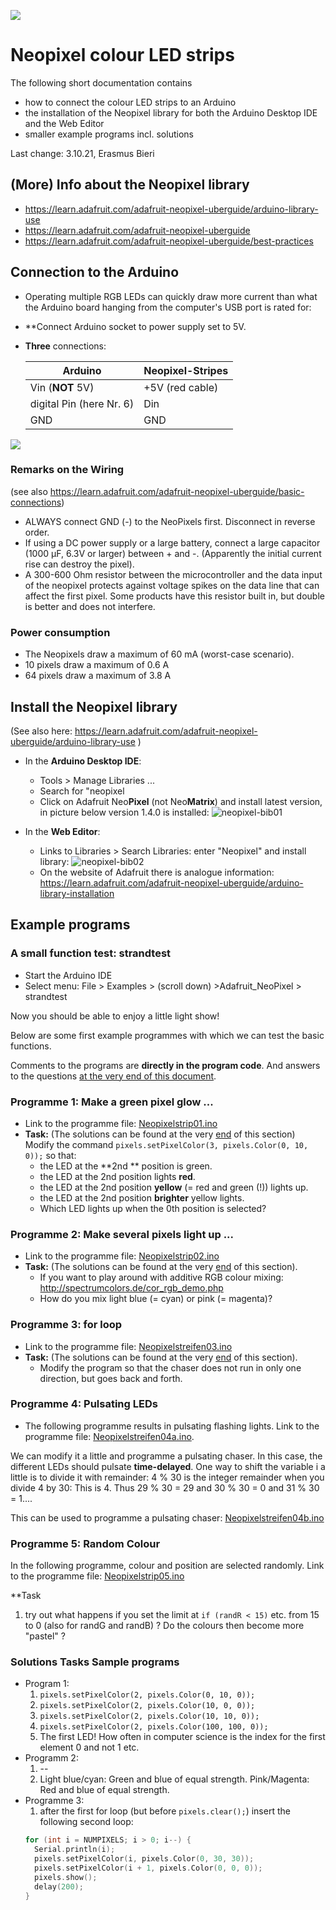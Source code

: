 ![](bilder/neopixel.jpg)

# Neopixel colour LED strips

The following short documentation contains

* how to connect the colour LED strips to an Arduino
* the installation of the Neopixel library for both the Arduino Desktop IDE and the Web Editor
* smaller example programs incl. solutions

Last change: 3.10.21, Erasmus Bieri

## (More) Info about the Neopixel library

* https://learn.adafruit.com/adafruit-neopixel-uberguide/arduino-library-use
* https://learn.adafruit.com/adafruit-neopixel-uberguide
* https://learn.adafruit.com/adafruit-neopixel-uberguide/best-practices



## Connection to the Arduino

* Operating multiple RGB LEDs can quickly draw more current than what the Arduino board hanging from the computer's USB port is rated for:
  
* **Connect Arduino socket to power supply set to 5V.
  
* **Three** connections:

  | Arduino                    | Neopixel-Stripes |
  | -------------------------- | ----------------- |
  | Vin (**NOT** 5V)         | +5V (red cable)  |
  | digital Pin (here Nr. 6) | Din               |
  | GND                        | GND               |

![](bilder/leds-Wiring-Diagram.png)

### Remarks on the Wiring

(see also https://learn.adafruit.com/adafruit-neopixel-uberguide/basic-connections)

* ALWAYS connect GND (-) to the NeoPixels first. Disconnect in reverse order.
* If using a DC power supply or a large battery, connect a large capacitor (1000 µF, 6.3V or larger) between + and -. (Apparently the initial current rise can destroy the pixel).
* A 300-600 Ohm resistor between the microcontroller and the data input of the neopixel protects against voltage spikes on the data line that can affect the first pixel. 
  Some products have this resistor built in, but double is better and does not interfere.

### Power consumption

* The Neopixels draw a maximum of 60 mA (worst-case scenario).
* 10 pixels draw a maximum of 0.6 A
* 64 pixels draw a maximum of 3.8 A

## Install the Neopixel library

(See also here: https://learn.adafruit.com/adafruit-neopixel-uberguide/arduino-library-use )

- In the **Arduino Desktop IDE**:
  - Tools > Manage Libraries ...
  - Search for "neopixel
  - Click on Adafruit Neo**Pixel** (not Neo**Matrix**) and install latest version, in picture below version 1.4.0 is installed:
    ![neopixel-bib01](bilder/neopixel-bib01.png)

- In the **Web Editor**:
  - Links to Libraries > Search Libraries: enter "Neopixel" and install library:
    ![neopixel-bib02](bilder/neopixel-bib02.png)
  - On the website of Adafruit there is analogue information: https://learn.adafruit.com/adafruit-neopixel-uberguide/arduino-library-installation

## Example programs

### A small function test: strandtest

* Start the Arduino IDE
* Select menu: File > Examples > (scroll down) >Adafruit_NeoPixel > strandtest

Now you should be able to enjoy a little light show!



Below are some first example programmes with which we can test the basic functions.

Comments to the programs are **directly in the program code**. And answers to the questions [at the very end of this document](#solutions-tasks-example-programmes).

### Programme 1: Make a green pixel glow ...

* Link to the programme file: [Neopixelstrip01.ino](programme/Neopixelstreifen01/Neopixelstreifen01.ino)
* **Task:** (The solutions can be found at the very [end](#solutions-tasks-example-programs) of this section)
  Modify the command `pixels.setPixelColor(3, pixels.Color(0, 10, 0));` so that:
  * the LED at the **2nd ** position is green.
  * the LED at the 2nd position lights **red**.
  * the LED at the 2nd position **yellow** (= red and green (!)) lights up.
  * the LED at the 2nd position **brighter** yellow lights.
  * Which LED lights up when the 0th position is selected?



### Programme 2: Make several pixels light up ...

* Link to the programme file: [Neopixelstrip02.ino](programme/Neopixelstreifen02/Neopixelstreifen02.ino)
* **Task:** (The solutions can be found at the very [end](#solutions-tasks-example-programmes) of this section).
  * If you want to play around with additive RGB colour mixing: http://spectrumcolors.de/cor_rgb_demo.php
  * How do you mix light blue (= cyan) or pink (= magenta)?



### Programme 3: for loop

* Link to the programme file: [Neopixelstreifen03.ino](programme/Neopixelstreifen03/Neopixelstreifen03.ino)
* **Task:** (The solutions can be found at the very [end](#solutions-tasks-example-programmes) of this section).
  * Modify the program so that the chaser does not run in only one direction, but goes back and forth.



### Programme 4: Pulsating LEDs

* The following programme results in pulsating flashing lights. Link to the programme file: [Neopixelstreifen04a.ino](programme/Neopixelstreifen04a/Neopixelstreifen04a.ino).

We can modify it a little and programme a pulsating chaser. In this case, the different LEDs should pulsate **time-delayed**.
One way to shift the variable i a little is to divide it with remainder: 4 % 30 is the integer remainder when you divide 4 by 30: This is 4. Thus 29 % 30 = 29 and 30 % 30 = 0 and 31 % 30 = 1....

This can be used to programme a pulsating chaser: [Neopixelstreifen04b.ino](programme/Neopixelstreifen04b/Neopixelstreifen04b.ino)



### Programme 5: Random Colour

In the following programme, colour and position are selected randomly. Link to the programme file: [Neopixelstrip05.ino](programme/Neopixelstrip05/Neopixelstrip05.ino)

**Task

1. try out what happens if you set the limit at `if (randR < 15)` etc. from 15 to 0 (also for randG and randB) ? Do the colours then become more "pastel" ?

### Solutions Tasks Sample programs
- Program 1:
  1. `pixels.setPixelColor(2, pixels.Color(0, 10, 0));`
  2. `pixels.setPixelColor(2, pixels.Color(10, 0, 0));`
  3. `pixels.setPixelColor(2, pixels.Color(10, 10, 0));`
  4. `pixels.setPixelColor(2, pixels.Color(100, 100, 0));`
  5. The first LED! How often in computer science is the index for the first element 0 and not 1 etc.
- Programm 2:
  1. --
  2. Light blue/cyan: Green and blue of equal strength.
  Pink/Magenta: Red and blue of equal strength.
- Programme 3:
  1. after the first for loop (but before `pixels.clear();`) insert the following second loop:
  ```c++
  for (int i = NUMPIXELS; i > 0; i--) {
    Serial.println(i);
    pixels.setPixelColor(i, pixels.Color(0, 30, 30));
    pixels.setPixelColor(i + 1, pixels.Color(0, 0, 0));
    pixels.show();
    delay(200);
  }
  ```

